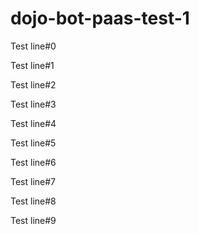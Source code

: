 # dojo-bot-paas-test-1

Test line#0

Test line#1

Test line#2

Test line#3

Test line#4

Test line#5

Test line#6

Test line#7

Test line#8

Test line#9
